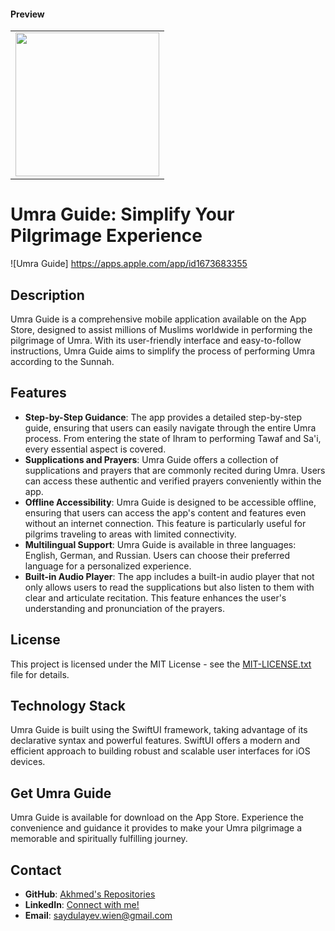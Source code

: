 #### Preview

<table border=0>
    <tr>
        <td>
            <image src=https://github.com/Saydulayev/umra/blob/main/umra/Gif/GIF.gif width=230 align=center>
        </td>
    </tr>
</table>

# Umra Guide: Simplify Your Pilgrimage Experience

![Umra Guide]  https://apps.apple.com/app/id1673683355

## Description
Umra Guide is a comprehensive mobile application available on the App Store, designed to assist millions of Muslims worldwide in performing the pilgrimage of Umra. With its user-friendly interface and easy-to-follow instructions, Umra Guide aims to simplify the process of performing Umra according to the Sunnah.

## Features
- **Step-by-Step Guidance**: The app provides a detailed step-by-step guide, ensuring that users can easily navigate through the entire Umra process. From entering the state of Ihram to performing Tawaf and Sa'i, every essential aspect is covered.
- **Supplications and Prayers**: Umra Guide offers a collection of supplications and prayers that are commonly recited during Umra. Users can access these authentic and verified prayers conveniently within the app.
- **Offline Accessibility**: Umra Guide is designed to be accessible offline, ensuring that users can access the app's content and features even without an internet connection. This feature is particularly useful for pilgrims traveling to areas with limited connectivity.
- **Multilingual Support**: Umra Guide is available in three languages: English, German, and Russian. Users can choose their preferred language for a personalized experience.
- **Built-in Audio Player**: The app includes a built-in audio player that not only allows users to read the supplications but also listen to them with clear and articulate recitation. This feature enhances the user's understanding and pronunciation of the prayers.

## License

This project is licensed under the MIT License - see the [MIT-LICENSE.txt](https://github.com/git/git-scm.com/blob/main/MIT-LICENSE.txt) file for details.

## Technology Stack
Umra Guide is built using the SwiftUI framework, taking advantage of its declarative syntax and powerful features. SwiftUI offers a modern and efficient approach to building robust and scalable user interfaces for iOS devices.


## Get Umra Guide
Umra Guide is available for download on the App Store. Experience the convenience and guidance it provides to make your Umra pilgrimage a memorable and spiritually fulfilling journey.

## Contact
- **GitHub**: [Akhmed's Repositories](https://github.com/Saydulayev)
- **LinkedIn**: [Connect with me!](https://www.linkedin.com/in/akhmed-saydulayev-0b7582270/)
- **Email**: [saydulayev.wien@gmail.com](mailto:saydulayev.wien@gmail.com)
